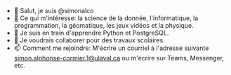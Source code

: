 - 👋 Salut, je suis @simonalco
- 👀 Ce qui m'intéresse: la science de la donnée, l'informatique, la programmation, la géomatique, les jeux vidéos et la physique.
- 🌱 Je suis en train d'apprendre Python et PostgreSQL.
- 💞️ Je voudrais collaborer pour des travaux scolaires.
- 📫 Comment me rejoindre: M'écrire un courriel à l'adresse suivante simon.alphonse-cormier.1@ulaval.ca ou m'écrire sur Teams, Messenger, etc.

<!---
simonalco/simonalco est un dépôt ✨ spécial ✨, car son `README.md` (ce fichier) apparaît sur ton profil GitHub.
Tu peux cliquer sur le lien Aperçu pour regarder les changements effectués.
--->
